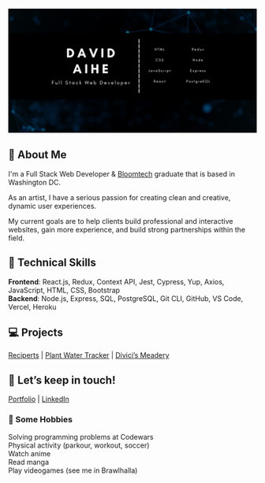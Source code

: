 ![](https://github.com/Divici/Divici/blob/main/githubBanner.jpg)
## 👋 About Me

I'm a Full Stack Web Developer & [Bloomtech](https://www.bloomtech.com/) graduate that is based in Washington DC. <br>

As an artist, I have a serious passion for creating clean and creative, dynamic user experiences. <br>

My current goals are to help clients build professional and interactive websites, gain more experience, and build strong partnerships within the field.

## 🚀 Technical Skills

**Frontend**: React.js, Redux, Context API, Jest, Cypress, Yup, Axios, JavaScript, HTML, CSS, Bootstrap <br>
**Backend**: Node.js, Express, SQL, PostgreSQL, Git CLI, GitHub, VS Code, Vercel, Heroku


## 💻 Projects
[Reciperts](https://reciperts.vercel.app/) | [Plant Water Tracker](https://plant-water-tracker.vercel.app/) | [Divici’s Meadery](https://divici-meadery.vercel.app/)

## 💬 Let’s keep in touch!
[Portfolio](https://david-aihe.com/#contact) |
[LinkedIn](https://www.linkedin.com/in/david-aihe/)

### 📅 Some Hobbies <br>
Solving programming problems at Codewars <br>
Physical activity (parkour, workout, soccer) <br>
Watch anime <br>
Read manga <br>
Play videogames (see me in Brawlhalla) <br>
